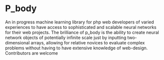 # P_body
An in progress machine learning library for php web developers of varied experiences to have access to sophisticated and scalable neural networks for their web projects. The brilliance of p_body is the ability to create neural network objects of potentially infinite scale just by inputting two-dimensional arrays, allowing for relative novices to evaluate complex problems without having to have extensive knowledge of web-design. Contributors are welcome 

